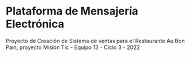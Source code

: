# Plataforma de Mensajería Electrónica
Proyecto de Creación de Sistema de ventas para el Restaurante Au Bon Pain, proyecto Misión Tic - Equipo 13 - Ciclo 3 - 2022
